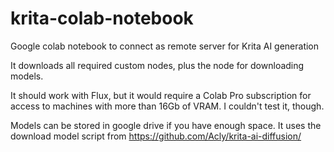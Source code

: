 # krita-colab-notebook
Google colab notebook to connect as remote server for Krita AI generation


It downloads all required custom nodes, plus the node for downloading models.

It should work with Flux, but it would require a Colab Pro subscription for access to machines with more than 16Gb of VRAM. I couldn't test it, though.

Models can be stored in google drive if you have enough space.
It uses the download model script from https://github.com/Acly/krita-ai-diffusion/
